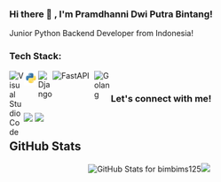 ### Hi there 👋 , I'm Pramdhanni Dwi Putra Bintang!
Junior Python Backend Developer from Indonesia!

### Tech Stack:

<img align="left" alt="Visual Studio Code" width="26px" src="https://cdn.icon-icons.com/icons2/2107/PNG/512/file_type_vscode_icon_130084.png" />
<img align="left" alt="Python" width="26px" src="https://raw.githubusercontent.com/github/explore/80688e429a7d4ef2fca1e82350fe8e3517d3494d/topics/python/python.png" />
<img align="left" alt="Django" width="26px" src="https://logodix.com/logo/1758841.png" />
<img align="left" alt="FastAPI" width="75px" src="https://fastapi.tiangolo.com/img/logo-margin/logo-teal.png" />
<img align="left" alt="Golang" width="30px"  src="https://upload.wikimedia.org/wikipedia/commons/thumb/0/05/Go_Logo_Blue.svg/215px-Go_Logo_Blue.svg.png" />

<br>

### Let's connect with me!
<p>
    <a href="https://www.facebook.com/pramsopel/" target="_blank"><img src="https://img.shields.io/badge/Facebook-Pram-blue" /></a>
    <a href="https://www.instagram.com/pram.dpb/" target="_blank"><img src="https://img.shields.io/badge/Instagram-@pram.dpb_-blue" /></a>
</p>
 

  ## GitHub Stats

<p align="center"><img src="https://github-readme-stats.vercel.app/api?username=bimbims125&show_icons=true&include_all_commits=true&count_private=true&theme=jolly&layout=compact" alt="GitHub Stats for bimbims125" width="600"><img src="https://github-readme-streak-stats.herokuapp.com?user=bimbims125&theme=jolly" width="600"></p>

[tech_tools_anchor]: #bonjour--
[learning_now_anchor]: #learning-now
